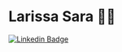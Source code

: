 

<!--
**larissaSara/larissaSara** is a ✨ _special_ ✨ repository because its `README.md` (this file) appears on your GitHub profile.

Here are some ideas to get you started:

- 🔭 I’m currently working on ...
- 🌱 I’m currently learning ...
- 👯 I’m looking to collaborate on ...
- 🤔 I’m looking for help with ...
- 💬 Ask me about ...
- 📫 How to reach me: ...
- 😄 Pronouns: ...
- ⚡ Fun fact: ...
-->

# Larissa Sara :man_technologist:

[![Linkedin Badge](https://img.shields.io/badge/-LinkedIn-blue?style=flat-square&logo=Linkedin&logo=Linkedin&logoColor=white&link=https://www.linkedin.com/in/larissaSara)](https://www.linkedin.com/in/larissa-sara-cunha-sousa-16a68987/)

